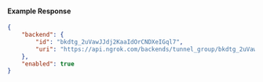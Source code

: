 <!-- Code generated for API Clients. DO NOT EDIT. -->

#### Example Response

```json
{
	"backend": {
		"id": "bkdtg_2uVawJJdj2KaaIdOrCNDXeIGql7",
		"uri": "https://api.ngrok.com/backends/tunnel_group/bkdtg_2uVawJJdj2KaaIdOrCNDXeIGql7"
	},
	"enabled": true
}
```
